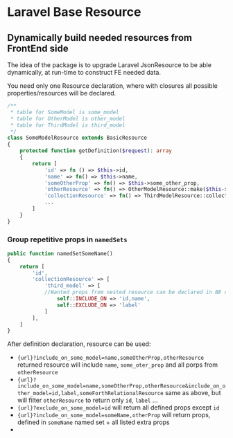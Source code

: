 # Laravel Base Resource

## Dynamically build needed resources from FrontEnd side

The idea of the package is to upgrade Laravel JsonResource to be able dynamically, at run-time
to construct FE needed data.

You need only one Resource declaration, where with closures all possible properties/resources will be declared.

```php
/**
 * table for SomeModel is some_model
 * table for OtherModel is other_model
 * table for ThirdModel is third_model
 */
class SomeModelResource extends BasicResource
{
    protected function getDefinition($request): array
    {
        return [
            'id' => fn () => $this->id,
            'name' => fn() => $this->name,
            'someOtherProp' => fn() => $this->some_other_prop,
            'otherResource' => fn() => OtherModelResource::make($this->other_resource),
            'collectionResource' => fn() => ThirdModelResource::collection($this->other_resource)
            ...
        ]
    }
}
```

### Group repetitive props in `namedSets`

```php
public function namedSetSomeName()
{
    return [
        'id',
        'collectionResource' => [
            'third_model' => [
            //Wanted props from nested resource can be declared in BE or can be directly called from FE
                self::INCLUDE_ON => 'id,name', 
                self::EXCLUDE_ON => 'label'
            ]
        ],
    ]   
}
```

After definition declaration, resource can be used:

- `{url}?include_on_some_model=name,someOtherProp,otherResource`
returned resource will include `name`, `some_oter_prop` and all porps from `otherResource`
- `{url}?include_on_some_model=name,someOtherProp,otherResource&include_on_other_model=id,label,someForthRelationalResource`
same as above, but will filter `otherResource` to return only `id`, `label` ...
- `{url}?exclude_on_some_model=id`
will return all defined props except `id`
- `{url}?include_on_some_model=someName,otherProp`
will return props, defined in `someName` named set + all listed extra props
- 
